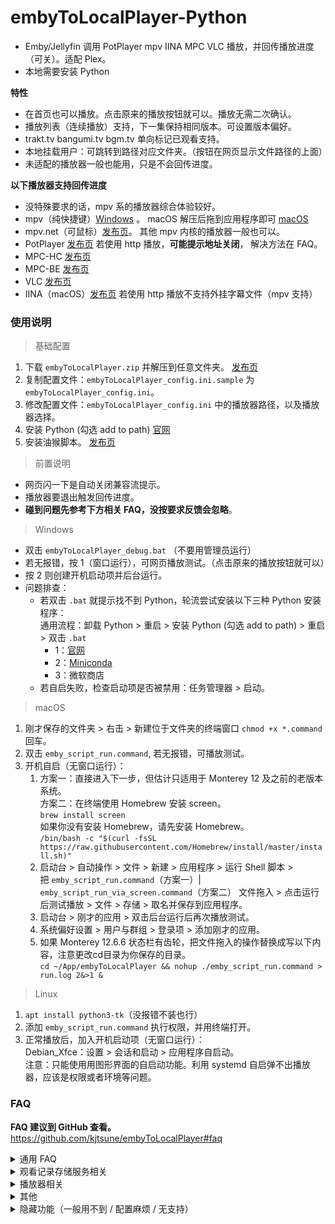 # embyToLocalPlayer-Python

* Emby/Jellyfin 调用 PotPlayer mpv IINA MPC VLC 播放，并回传播放进度（可关）。适配 Plex。
* 本地需要安装 Python

**特性**

* 在首页也可以播放。点击原来的播放按钮就可以。播放无需二次确认。
* 播放列表（连续播放）支持，下一集保持相同版本。可设置版本偏好。
* trakt.tv bangumi.tv bgm.tv 单向标记已观看支持。
* 本地挂载用户：可跳转到路径对应文件夹。（按钮在网页显示文件路径的上面）
* 未适配的播放器一般也能用，只是不会回传进度。

**以下播放器支持回传进度**

* 没特殊要求的话，mpv 系的播放器综合体验较好。
* mpv（纯快捷键）[Windows](https://sourceforge.net/projects/mpv-player-windows/files/64bit/) 。 macOS
  解压后拖到应用程序即可 [macOS](https://laboratory.stolendata.net/~djinn/mpv_osx/)
* mpv.net（可鼠标）[发布页](https://github.com/stax76/mpv.net/releases)。 其他 mpv 内核的播放器一般也可以。
* PotPlayer [发布页](https://potplayer.daum.net/)
  若使用 http 播放，**可能提示地址关闭**， 解决方法在 FAQ。
* MPC-HC [发布页](https://github.com/clsid2/mpc-hc/releases)
* MPC-BE [发布页](https://sourceforge.net/projects/mpcbe/files/MPC-BE/Release%20builds/)
* VLC [发布页](https://www.videolan.org/vlc/)
* IINA（macOS）[发布页](https://iina.io/) 若使用 http 播放不支持外挂字幕文件（mpv 支持）

### 使用说明

> 基础配置

1. 下载 `embyToLocalPlayer.zip` 并解压到任意文件夹。 [发布页](https://github.com/kjtsune/embyToLocalPlayer/releases)
2. 复制配置文件：`embyToLocalPlayer_config.ini.sample` 为 `embyToLocalPlayer_config.ini`。
3. 修改配置文件：`embyToLocalPlayer_config.ini` 中的播放器路径，以及播放器选择。
4. 安装 Python (勾选 add to path) [官网](https://www.python.org/downloads/)
5. 安装油猴脚本。 [发布页](https://greasyfork.org/zh-CN/scripts/448648-embytolocalplayer)

> 前置说明

* 网页闪一下是自动关闭兼容流提示。
* 播放器要退出触发回传进度。
* **碰到问题先参考下方相关 FAQ，没按要求反馈会忽略**。

> Windows

* 双击 `embyToLocalPlayer_debug.bat` （不要用管理员运行）
* 若无报错，按 1（窗口运行），可网页播放测试。（点击原来的播放按钮就可以）
* 按 2 则创建开机启动项并后台运行。
* 问题排查：
    * 若双击 `.bat` 就提示找不到 Python，轮流尝试安装以下三种 Python 安装程序：  
      通用流程：卸载 Python > 重启 > 安装 Python (勾选 add to path) > 重启 >  双击 `.bat`
        * 1：[官网](https://www.python.org/downloads/)
        * 2：[Miniconda](https://docs.conda.io/en/latest/miniconda.html)
        * 3：微软商店
    * 若自启失败，检查启动项是否被禁用：任务管理器 > 启动。

> macOS

1. 刚才保存的文件夹 > 右击 > 新建位于文件夹的终端窗口 `chmod +x *.command` 回车。
2. 双击 `emby_script_run.command`, 若无报错，可播放测试。
3. 开机自启（无窗口运行）：
    1. 方案一：直接进入下一步，但估计只适用于 Monterey 12 及之前的老版本系统。  
       方案二：在终端使用 Homebrew 安装 screen。  
       `brew install screen`  
       如果你没有安装 Homebrew，请先安装 Homebrew。  
       `/bin/bash -c "$(curl -fsSL https://raw.githubusercontent.com/Homebrew/install/master/install.sh)"`
    2. 启动台 > 自动操作 > 文件 > 新建 > 应用程序 > 运行 Shell 脚本 >   
       把 `emby_script_run.command`（方案一）| `emby_script_run_via_screen.command`（方案二） 文件拖入 >
       点击运行后测试播放 > 文件 > 存储 > 取名并保存到应用程序。
    3. 启动台 > 刚才的应用 > 双击后台运行后再次播放测试。
    4. 系统偏好设置 > 用户与群组 > 登录项 > 添加刚才的应用。
    5. 如果 Monterey 12.6.6 状态栏有齿轮，把文件拖入的操作替换成写以下内容，注意更改cd目录为你保存的目录。  
       `cd ~/App/embyToLocalPlayer && nohup ./emby_script_run.command > run.log 2&>1 &`

> Linux

1. `apt install python3-tk`（没报错不装也行）
2. 添加 `emby_script_run.command` 执行权限，并用终端打开。
3. 正常播放后，加入开机启动项（无窗口运行）：  
   Debian_Xfce：设置 > 会话和启动 > 应用程序自启动。  
   注意：只能使用用图形界面的自启动功能。利用 systemd 自启弹不出播放器，应该是权限或者环境等问题。

### FAQ

**FAQ 建议到 GitHub 查看。**  
https://github.com/kjtsune/embyToLocalPlayer#faq

<details>
<summary>通用 FAQ</summary>

> 通用说明

* Python 最低支持版本为 3.8。Windows 最低支持版本为 8.1。
* 同服务器同时开启多个浏览器标签页，会造成回传进度失败假象。手动刷新一下页面，或者只开一个标签。
* 部分域名及 Plex 域名有 dns 污染，若无法播放，修改系统 DNS 或使用代理。
* 反馈群组在频道置顶，提问前先把 FAQ 看一遍，不含敏感数据不私聊。  
  小更新会频道提醒，不过应该也没什么更新的了，反馈不需要关注频道。[https://t.me/embyToLocalPlayer](https://t.me/embyToLocalPlayer)

> 如何切换模式

* 点击浏览器油猴插件图标，会有菜单可供点击切换。
* 脚本在当前服务器：启用（默认）；禁用：当前域名不使用脚本。
* 读取硬盘模式：关闭 > 调用本地播放器但使用服务器网络链接。（默认）
* 读取硬盘模式：开启 > 调用本地播放器并转换服务器路径为本地文件地址。前提是本地有文件或挂载。  
  在 `.ini` 里填好路径替换规则，服务端在本地则不用填。`.bat` 按 4 有辅助配置程序。  
  出错可尝试设置：`dev` > `path_check = yes` 会检查文件是否存在。兼容性更高，日志更清楚。（但会慢一点）
* 持久性缓存模式：只看配置文件，与油猴设置不冲突，不需要开启读取硬盘模式。

> 如何更新

1. Windows: `.bat` 按 6  
   Linux / macOS：在 `.ini` 所在的文件夹打开终端，运行 `python3 utils/update.py`
2. 查看新旧配置的差异字段。`embyToLocalPlayer_diff.ini`

* 油猴脚本有时也要更新。

> 如何反馈

1. 运行 `debug.bat` 选1。（ macOS 或 Linux 运行 `.command`)  
   若无正常日志输出，命令行输入 `python --version` 检查 python 是否安装成功及版本。  
   Python 低于 3.8.10 的先升级试试看。  
   参考`如何更新`，更新到最新版后测试。
2. 换播放器及换视频文件测试是否复现。
3. 截图或复制 `.bat` 窗口中的日志（选中后回车即复制）。
4. 碰到什么问题及怎么复现。
5. [可选] 关闭模糊日志。 ini > dev > `mix_log = no`

> 字幕相关

* Emby 里字幕选择无效。  
  外挂字幕选择有效，内置字幕会被忽略，由播放器选择。  
  视频文件的内置字幕当作外挂字幕处理会导致播放器语言设置失效。（外挂字幕最优先）  
  正常播放器都可以设置语言优先顺序。

> 剧集播放列表（连续播放|多集回传）相关

* 默认已启用，可在配置文件里 `[playlist]` 中修改。
* 播放列表添加完成前最好不退出（大部分没事）
* 特别说明：若是 Emby 网页上的 全部播放/随机播放/播放列表 ，仅支持电影和音乐视频类型。

* Windows:

    * mpv:
    * mpv.net:
    * vlc:
    * mpc: be: 播放列表条目超过10个可能会卡住，hc 没这问题。
    * pot: 若日志显示`KeyError: 'stream.mkv'`，看下方 FAQ。  
      pot: 下一集无法添加 http 外挂字幕时，会禁用播放列表。  
      pot: 读盘模式可能和美化标题和混合S0的功能冲突，不过不影响使用。

* macOS

    * mpv:
    * iina: 仅读盘模式支持并可回传
    * vlc: 下一集无法添加 http 外挂字幕时，会禁用播放列表。

* Linux

    * mpv:
    * vlc: 下一集无法添加 http 外挂字幕时，会禁用播放列表。

</details>

<details>
<summary>观看记录存储服务相关</summary>

### 观看记录存储服务相关

> 通用 FAQ

* Clash for Windows 用户：
    * 日志报错：`SSLEOFError(8, 'EOF occurred in violation of protocol (_ssl.c:1129)'))`
    * 解决方案：Clash > Settings > System Proxy > Specify Protocol > 启用。

> bangumi.tv（bgm.tv） 单向同步（点格子）

* 缺点：
    1. 只能往 Bangumi 单向同步。
    2. 只在播放器正常关闭后，同步播放器已播放的（网页点击已播放不触发）。
    3. 只支持常规剧集，不支持剧场版等。
    4. 不支持 Plex。
* 使用说明：
    1. 安装依赖：命令行终端运行，安装失败尝试在启用或禁用代理的环境来安装：  
       `python -m pip install requests`  
       或者：  
       `python -m pip install requests -i https://mirrors.aliyun.com/pypi/simple/ --trusted-host=mirrors.aliyun.com`
    2. 访问并创建令牌 [https://next.bgm.tv/demo/access-token](https://next.bgm.tv/demo/access-token)：   
       复制令牌到 ini 配置文件 `[bangumi]` 部分，` access_token = ` 里
    3. ini 配置文件 `[bangumi]` 填写 `enable_host` `user_name` 这两项。
    4. 启动脚本，播放一集动漫，拖到最后，关闭播放器。看日志是否同步成功。
* 常见问题：
    1. 5季或者90集以上的条目暂不支持。
    2. 日志提示 `Unauthorized` 一般是令牌过期或者没填对，Windows 会自动弹出令牌生成页面。
    3. 由于 `bgm.tv` 的 `续集` 不一定是下一季，导致第几季可能关联错误（经下面处理后概率低）。  
       目前把 `续集` 里：集数大于3，同时第一集的序号小于2的 `续集` 当作下一季的开始。  
       且只保留类型为 TV 的续集（`类型在标题右侧灰字`），跳过类型为 OVA 剧场版 WEB 等的。
       如果同步的集序号小于12（不会是分批次放送），还会核查 Emby 里的季上映时间（一般是 TMDb 的时间）与 bgm.tv
       的上映时间相差是否超过15天，来保证准确性。  
       如果还有其他特殊情况，可以反馈。

> trakt.tv 单向同步

* 缺点：
    1. 媒体服务器一般本身就有 Trakt 插件。
    2. 只能往 Trakt 单向同步。
    3. 只在播放器正常关闭后，同步播放器已播放的（网页点击已播放不触发）。
    4. 配置和使用都麻烦。
* 使用说明：
    1. 安装依赖：命令行终端运行，安装失败尝试在启用或禁用代理的环境来安装：  
       `python -m pip install requests`  
       或者：  
       `python -m pip install requests -i https://mirrors.aliyun.com/pypi/simple/ --trusted-host=mirrors.aliyun.com`
    2. [点击访问：Trakt app 管理页面](https://trakt.tv/oauth/applications)：   
       创建 app，名字任意，Redirect uri 填写: `http://localhost/trakt` ，然后保存。
    3. ini 配置文件`[trakt]` 填写 `enable_host` `user_name` `client_id` `client_secret` 这四项。
    4. 点击 app 详情页面的 `Authorize` 按钮，二次同意后，复制网址并填到配置文件 `oauth_code` 里。
    5. 启动脚本，播放一个视频，拖到最后，关闭播放器。看日志是否同步成功。
* 常见问题：
    1. 若同步失败。电影看是否缺失IMDb，剧集看单集下方是否有 IMDb 或 TheTVDB。
    2. 目录下`trakt_token.json`可以复制给新电脑用。然后删除原来的，并填写新的 `oauth_code` 来重新生成。   
       如果只是复制到新电脑，重复使用 token 的话，有效期只有三个月。

</details>

<details>
<summary>播放器相关</summary>

### 播放器相关:

> mpv

* 若碰到问题，换官方最新原版及使用默认配置测试。  
  可以换视频或者软解看看，并检查 mpv 日志。  
  `mpv.conf` > `log-file = <save path>`

> mpv.net

* 设置播放完自动关闭。不加载下个文件。（方便触发回传进度，`.ini`配置有播放列表选项）  
  右击 > Settings > Playback > idle:no, auto-load-folder:no （大概是这样

> PotPlayer

* 若碰到问题，本地用户可考虑：[MPC-HC](https://github.com/clsid2/mpc-hc/releases) 自带 LAV，同样支持 madVR MPCVR BFRC 等。  
  网络用户或没有特殊需求的话，mpv 系的播放器综合体验较好。
* 选项 > 播放 > 播放窗口尺寸：全屏
* 配置/语言/其他 > 收尾处理 > 播放完当前后退出（触发回传进度）
* 读盘模式可能和美化标题和混合S0的功能冲突，不过不影响使用。（之前 pot 设置只打开选定文件，成功过，现在失败，原因未知）
* `.bat` 日志提示`KeyError: ''`。  
  初始化 pot 和 `.ini` 删除播放列表部分试试看。
* Pot 自身问题：`.bat` 日志可能提示`KeyError: 'stream.mkv'`。  
  解决方案：三选一（若前两个方法失败换版本估计也不行）。1. 本地用户使用读盘模式；2. 把 `.ini` 文件里`多集回传` 部分删除。3. 换
  pot版本；  
  [PotPlayerSetup64-230208.exe](https://www.videohelp.com/download/PotPlayerSetup64-230208.exe)
  可以换这个版本，文件与官网一致。   
  sha1sum `fcd6404e32e6d28769365d9493627f15a0a302d5`
* Pot 自身问题：若使用 http 播放，可能提示地址关闭。Win8 32bit 碰到。  
  解决方案：本地用户使用读盘模式，或者换 pot 便携版。  
  安全性未知：[PotPlayerPortable-220914.zip](https://www.videohelp.com/download/PotPlayerPortable-220914.zip)  
  先打开 `PotPlayerPortable.exe` 一次，但播放用 `C:\<path_to>\PotPlayerPortable\App\PotPlayer\PotPlayer.exe`  
  不然会要求管理员权限运行。
* Pot 自身问题：`.bat` 日志可能提示`请求的操作需要提升`。  
  解决方案：升降级 pot 或者用 32bit 版本。

> MPC：

* 会自动开启 WebUI，系统防火墙提示的时候可以拒绝（不影响使用）。
* 会自动开启 WebUI，建议仅允许从 localhost 访问： 查看 > 选项 > Web 界面：  
  打勾 仅允许从 localhost 访问
* MPC 播放 http 具有加载和拖动慢，视频总时长可能有误的缺点。  
  以及点击关闭播放器后，进程可能残留在后台。

> IINA

* 完全退出播放器才会回传进度。
* 非读盘模式不支持外挂字幕文件（mpv 支持）

</details>

<details>
<summary>其他</summary>

### 其他:

> Jellyfin 相关

* 首页播放结束后，10秒内重复播放**同文件**，本地播放器收到的播放时间会有误。    
  解决方法：
    1. 进详情后再播放没这问题；~~说明不是我的锅~~
    2. 等待10秒后再继续播放；
    3. 手动刷新页面后播放；
    4. ~~告诉我要发送什么请求可以解决这个问题~~

> Plex 相关

* 可能 dns 污染，若无法播放。修改系统 DNS 或使用代理。
* PotPlayer  
  播放 http 时无法读取外挂字幕，读取硬盘模式却可以。（字幕手动上传的，本地硬盘没有，比较玄学）
* 会提示回放错误，随便点一下就会消失。

> 感谢

* [iwalton3/python-mpv-jsonipc](https://github.com/iwalton3/python-mpv-jsonipc)

</details>

<details>
<summary>隐藏功能（一般用不到 / 配置麻烦 / 无支持）</summary>

### 隐藏功能（无支持）:

<details>
<summary>播放列表预读取下一集</summary>

> 播放列表预读取下一集

* 需要配合 nginx 反代管理缓存，比较麻烦。(在本机或者 nas 运行一个 nginx，缓存并切片视频流)  
  读取并丢弃 首8% 尾2% 的数据。按理 rclone 配置缓存也可以，但实测效果不佳。
* 浏览器访问局域网的反代站，或配合后续的 模拟 302 重定向视频流。才能起到缓存效果。
* 填写位置：`.ini` > playlist
    ```
    # 播放进度超过 50% 时触发预读取，预读取下一集。
    prefetch_percent = 50
    
    # 服务端路径包含以下前缀才预读取，逗号隔开，全部启用就留空或删除。
    prefetch_path = /disk/od/TV, /disk/gd
    ```
* 网盘和本地硬盘混合使用的话。[可选] 配置本地文件用读盘模式：`.ini` > dev > force_disk_mode_path
* 用自签证书反代 https 的站，可以仅反代视频流，并配置跳过证书验证。`.ini` > dev > skip_certificate_verify  
  不过部分播放器也会校检证书，这个需要自行解决。

</details>

<details>
<summary>模拟 302 重定向视频流</summary>

> 模拟 302 重定向视频流

* 若使用预读取下一集，nginx 可以只反代视频流。浏览器访问源站，重定向视频流交给本机。降低 nginx 配置难度。减少 bug。
* 亦可用于其他重定向视频流服务器。采用本地重定向。加速访问。
* 填写位置：`.ini` > dev
  ```
  # 网址之间逗号隔开，成对填写。源站, 反代站。
  stream_redirect = http://src.src.com, http://reverse.proxy.com, https://src.abc.org, https://reverse.efg.xyz
  ```

</details>

<details>
<summary>预读取继续观看</summary>

> 预读取继续观看

* 类似预读取下一集。仅处理最近上映的集（7天内），适合追更。
* [可选] 在不关机的机器里配置并运行更合适一点。
* 填写位置：`.ini` > dev
  ```
  # 配置格式：网址，user_id，api_key，一个或者多个服务端路径前缀;
  # 服务端路径包含路径前缀才预读取，全部就写 /
  # 各项之间逗号隔开，最后分号结尾。复数服务器需要配置就分号后面继续写。
  # user_id：设置 > 用户 > [用户名] > 看浏览器网址。api_key：设置 > API 密钥。
  prefetch_conf = http://emby.abc.org:8096, user_id, api_key, /, /od/另一个路径前缀;
  ```
* 若需要 nginx 缓存：网址填反代站。如果填源站，需要配置上方的重定向视频流到反代站。  
  注意播放链接与预读取链接不一致。 `proxy_cache_key "$arg_MediaSourceId$slice_range";`

</details>

<details>
<summary>追更 TG 通知</summary>

> 追更 TG 通知

* 继续观看更新时，通过 Telegram 机器人发送通知。（每10分钟检测一次）
* 前置依赖：启用 预读取继续观看。
* 填写位置：`.ini` 顶部或底部（单独的配置区域即可，不要填到别的配置里）
    ```
    ##################################################################
    ### v v # # # # # # # # 追更 TG 通知 # # # # # # # # # # # v v ###
    
    [tg_notify]
  
    # 找 @BotFather 创建一个机器人。复制并填写 token。
    bot_token = 
  
    # 点击你创建的机器人，然后点击开始或随便发送信息给你的机器人，最后启动本脚本。机器人会告诉你 chat_id。
    chat_id = 
  
    # chat_id 填写后，重启脚本，会自动测试，提示测试成功的话，本项可以关闭。 
    get_chat_id = yes
  
    # 如果不需要预读取服务，仅通知。就启用本项。
    disable_prefetch = no
  
    # 静音通知时间段，范围间逗号隔开。例如：0-9 0点后9点前。类似针式时钟的时间范围。
    silence_time = 0-9, 12-14
  
    # [可选] 可指定 api, 自行搜索 "TG Bot API 反代", 解决网络连接问题。
    base_url = https://api.telegram.org
    ```

</details>

<details>
<summary>持久性缓存</summary>

> 配置方法

* 填写位置：`.ini` 顶部或底部（单独的配置区域即可，不要填到别的配置里）

    ```
    ##################################################################
    ### v v # # # # # # # 文件缓存（边下边播） # # # # # # # # # # v v ###
    
    [gui]
    
    # 若同时使用播放列表，出现问题属于正常现象，换 mpv 等试试看。
    # 是否需要缓存文件到本地硬盘，播放时会弹菜单。油猴不用开读取硬盘模式。
    enable = no
    
    # 缓存路径：NTFS 支持不很理想，解决方法详见 FAQ
    cache_path = D:\cache
    
    # 当播放进度超过 98% ，此时若关闭播放器，则删除缓存。禁用填 100
    delete_at = 98
    
    # 缓存超过 100GB 时删除旧缓存。
    cache_size_limit = 100
    
    # 重启后是否自动开始下载未完成任务
    auto_resume = no
    
    # 下载时的代理，用不到就留空。 http://127.0.0.1:7890
    http_proxy =
    
    # 需要禁用 gui 的域名：所包含的字符串列表，逗号隔开，将根据油猴设置直接播放。
    except_host = localhost, 127.0.0.1, 192.168. , 192-168-, example.com:8096
    ```

> 持久性缓存（边下边播）FAQ

* 如果播放进度超过下载进度，建议关闭播放器触发回传以保存播放进度。（以下为 Windows 平台测试）：   
  mpv mpv.net 会停止播放十几秒。  
  Pot 会停止播放或跳到尾部。(记得拖回来再关闭）  
  MPC 会退出播放器。  
  VLC 会停止播放。
* Windows：（ Linux ext4, macOS APFS 没问题。）   
  问题：默认的硬盘文件系统 NTFS 会造成额外磁盘开销和初始化时间久，ReFS 正常。  
  解决方案：
    1. 使用 `顺序下载`（需要下载完毕才会用缓存播放，点播放会回退到网络播放模式）
    2. Win10 工作站版和企业版 支持 ReFS，把缓存盘或分区格式化为 ReFS（数据会清空）。
    3. 未核实：用密匙升级为工作站版，或数字权利工具转换。
    4. 开虚拟机或别的电脑有工作站版，然后直通硬盘并格式化成 ReFS 给 Win10 用（专业版测试可行）。  
       Win8.1 有人改注册表支持。
* 网页点击播放时弹出菜单：
    1. 播放：当缓存进度大于播放开始时间时用缓存播放。其他情况回退网络模式。
    2. 下载 1% 后播放：等待下载首尾各 1% 后启动播放器。其他等同于播放。
    3. 下载（首尾优先）：优先下载首尾各 1% ，可边下边播。
    4. 下载（顺序下载）：不能边下边播。
    5. 删除当前下载
    6. 下载管理器

</details>

<details>
<summary>弹弹播放器</summary>

> 配置方法

* 填写位置：`.ini` 顶部或底部（单独的配置区域即可，不要填到别的配置里）
    ```
    ##################################################################
    ### v v # # # # # # # # # 弹弹播放器 # # # # # # # # # # # # v v ###
    
    [dandan]
    # 弹弹play 动漫弹幕播放器支持。
    # 播放器需开启远程访问和自动加入媒体库。以及 设置 > 文件关联 > 修复弹弹play专用链。
    
    # 总开关： no 禁用，yes 启用。
    enable = no
    
    # 播放器路径
    exe = C:\Green\dandanplay-x64\dandanplay.exe
    
    # 远程访问端口。远程访问里 ip 改为 127.0.0.1 会比较安全。
    port = 80
    
    # 若远程访问曾经启用过 Web验证，请在这里填写 api密钥，没设置则留空。（注意不是密码）
    api_key =
    
    # 仅当服务端路径包含以下路径时使用弹弹播放，逗号隔开。全部文件都用弹弹播放就留空或删除。
    enable_path = /disk/od/TV, /disk/e/anime
    
    # 通过 http 播放时，是否控制开始时间。需等待播放15秒。
    http_seek = yes
    ```

> 弹弹play FAQ

* 弹弹 api 服务需要10秒左右启动，播放时间太短可能会回传失败。
* 播放器需开启远程访问和自动加入媒体库。以及 设置 > 文件关联 > 修复弹弹play专用链。
* 若通过 http 播放，有以下缺点：
    1. 每次播放需要选择弹幕。（已把文件名发送给播放器匹配）
    2. 启动时无法及时跳转到 Emby 开始时间，需要播放开始后等待15秒。（每次看完一集则不影响）
    3. 无法加载外挂字幕。
* 读盘模式：当 Emby 上的进度大于120秒，但弹弹播放器进度小于30秒时（且 api 启动后未曾超过120秒），
  会调整弹弹播放器进度，使其与 Emby 上的一致，需等待。

</details>

<details>
<summary>Pot 漏播第零季选集</summary>

* 若配置好但不生效，属于正常，不用反馈。
* 修复情景：Pot 读盘模式播放动漫第一季，会漏播 Emby 穿插的 S0 集数。
* 前提条件：Pot 选项 > 基本 > 相似文件打开策略 > 仅打开选定的文件。（由脚本添加播放列表）
* 填写位置：`.ini` > playlist
  ```
  # 解决 Pot 读盘模式漏播第零季选集，播放列表加载会变慢，每秒1集。
  mix_s0 = yes
  ```
* 播放的第一个文件是 S0 的话，会连续播 S0。（通用 Bug，换 mpv 也会这样）

</details>

</details>

